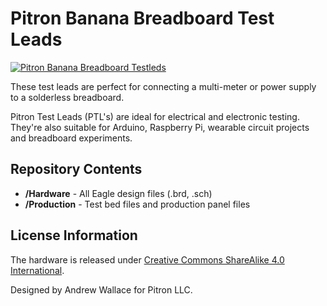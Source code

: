# Pitron Banana Breadboard Test Leads

[![Pitron Banana Breadboard Testleds](https://www.eevblog.com/forum/projects/breadboard-test-leads/?action=dlattach;attach=1538086;image)](https://www.pitronllc.com)

These test leads are perfect for connecting a multi-meter or power supply to a solderless breadboard.

Pitron Test Leads (PTL's) are ideal for electrical and electronic testing. They're also suitable for Arduino, Raspberry Pi, wearable circuit projects and breadboard experiments.

Repository Contents
-------------------
* **/Hardware** - All Eagle design files (.brd, .sch)
* **/Production** - Test bed files and production panel files


License Information
-------------------
The hardware is released under [Creative Commons ShareAlike 4.0 International](https://creativecommons.org/licenses/by-sa/4.0/).

Designed by Andrew Wallace for Pitron LLC.
